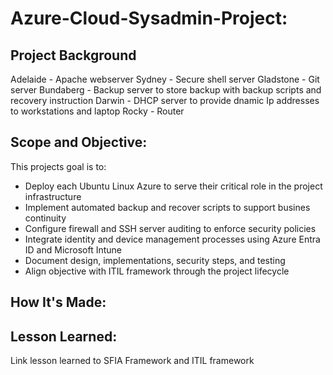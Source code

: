 # Azure-Cloud-Sysadmin-Project:

## Project Background
Adelaide - Apache webserver 
Sydney - Secure shell server
Gladstone - Git server
Bundaberg - Backup server to store backup with backup scripts and recovery instruction
Darwin - DHCP server to provide dnamic Ip addresses to workstations and laptop
Rocky - Router

## Scope and Objective:
This projects goal is to:
- Deploy each Ubuntu Linux Azure to serve their critical role in the project infrastructure
- Implement automated backup and recover scripts to support busines continuity
- Configure firewall and SSH server auditing to enforce security policies
- Integrate identity and device management processes using Azure Entra ID and Microsoft Intune
- Document design, implementations, security steps, and testing
- Align objective with ITIL framework through the project lifecycle

## How It's Made:

## Lesson Learned:
Link lesson learned to SFIA Framework and ITIL framework
